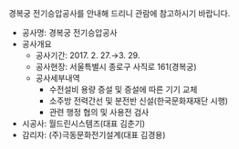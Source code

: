 경복궁 전기승압공사를 안내해 드리니 관람에 참고하시기 바랍니다.

- 공사명: 경복궁 전기승압공사
- 공사개요
  - 공사기간: 2017. 2. 27.→3. 29.
  - 공사현장: 서울특별시 종로구 사직로 161(경복궁)
  - 공사세부내역
    - 수전설비 용량 증설 및 증설에 따른 기기 교체
    - 소주방 전력간선 및 분전반 신설(한국문화재재단 시행)
    - 관련 행정 협의 및 사용전 검사
- 시공사: 월드린시스템즈(대표 김춘기)
- 감리자: (주)극동문화전기설계(대표 김경용)